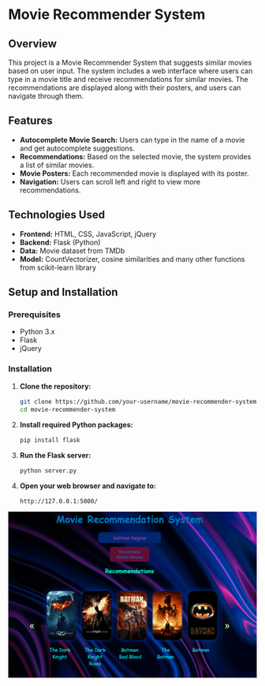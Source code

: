 # Movie Recommender System

## Overview

This project is a Movie Recommender System that suggests similar movies based on user input. The system includes a web interface where users can type in a movie title and receive recommendations for similar movies. The recommendations are displayed along with their posters, and users can navigate through them.

## Features

- **Autocomplete Movie Search:** Users can type in the name of a movie and get autocomplete suggestions.
- **Recommendations:** Based on the selected movie, the system provides a list of similar movies.
- **Movie Posters:** Each recommended movie is displayed with its poster.
- **Navigation:** Users can scroll left and right to view more recommendations.

## Technologies Used

- **Frontend:** HTML, CSS, JavaScript, jQuery
- **Backend:** Flask (Python)
- **Data:** Movie dataset from TMDb 
- **Model:** CountVectorizer, cosine similarities and many other functions from scikit-learn library

## Setup and Installation

### Prerequisites

- Python 3.x
- Flask
- jQuery

### Installation

1. **Clone the repository:**

    ```bash
    git clone https://github.com/your-username/movie-recommender-system.git
    cd movie-recommender-system
    ```

2. **Install required Python packages:**

    ```bash
    pip install flask
    ```

3. **Run the Flask server:**

    ```bash
    python server.py
    ```

4. **Open your web browser and navigate to:**

    ```
    http://127.0.0.1:5000/
    ```
![alt text](image.png)